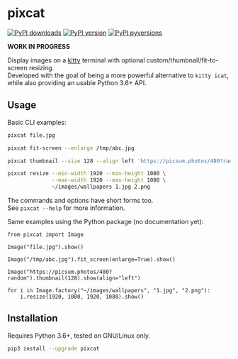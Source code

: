 # pixcat

[![PyPI downloads](http://pepy.tech/badge/pixcat)](
    http://pepy.tech/project/pixcat)
[![PyPI version](https://img.shields.io/pypi/v/pixcat.svg)](
    https://pypi.org/project/pixcat)
[![PyPI pyversions](https://img.shields.io/pypi/pyversions/pixcat.svg)](
    https://pypi.python.org/pypi/pixcat)

**WORK IN PROGRESS**

Display images on a [kitty](https://sw.kovidgoyal.net/kitty/) terminal
with optional custom/thumbnail/fit-to-screen resizing.  
Developed with the goal of being a more powerful alternative to `kitty icat`,
while also providing an usable Python 3.6+ API.

## Usage

Basic CLI examples:

```sh
pixcat file.jpg

pixcat fit-screen --enlarge /tmp/abc.jpg

pixcat thumbnail --size 128 --align left 'https://picsum.photos/480?random'

pixcat resize --min-width 1920 --min-height 1080 \
              --max-width 1920 --max-height 1080 \
              ~/images/wallpapers 1.jpg 2.png
```

The commands and options have short forms too.  
See `pixcat --help` for more information.

Same examples using the Python package (no documentation yet):

```python3
from pixcat import Image

Image("file.jpg").show()

Image("/tmp/abc.jpg").fit_screen(enlarge=True).show()

Image("https://picsum.photos/480?random").thumbnail(128).show(align="left")

for i in Image.factory("~/images/wallpapers", "1.jpg", "2.png"):
    i.resize(1920, 1080, 1920, 1080).show()
```

## Installation

Requires Python 3.6+, tested on GNU/Linux only.

```sh
pip3 install --upgrade pixcat
```

